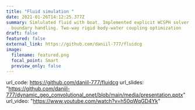 ```yaml
---
title: "Fluid simulation "
date: 2021-01-26T14:12:25.377Z
summary: Simlulated fluid with boat. Implemented explicit WCSPH solver with
  boundary handling. Two-way rigid body-water coupling optimization
draft: false
featured: false
external_link: https://github.com/daniil-777/fluidcg
image:
  filename: featured.png
  focal_point: Smart
  preview_only: false
---
```

url_code: https://github.com/daniil-777/fluidcg
url_slides: "https://github.com/daniil-777/dynamic_geo_convolutional_onet/blob/main/media/presentation.pptx"
url_video: "https://www.youtube.com/watch?v=h50qWqGD4Yk"
